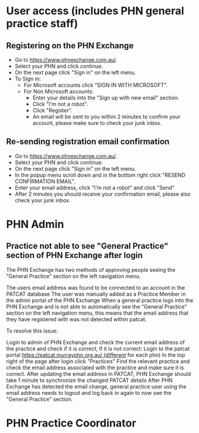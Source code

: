 # User access (includes PHN general practice staff)

## Registering on the PHN Exchange

- Go to https://www.phnexchange.com.au/.
- Select your PHN and click continue.
- On the next page click "Sign in" on the left menu.
- To Sign in:
  - For Microsoft accounts click "SIGN IN WITH MICROSOFT".
  - For Non Microsoft accounts:
    - Enter your details into the "Sign up with new email" section.
    - Click "I'm not a robot".
    - Click "Register".
    - An email will be sent to you within 2 minutes to confirm your account, please make sure to check your junk inbox.

## Re-sending registration email confirmation

- Go to https://www.phnexchange.com.au/.
- Select your PHN and click continue.
- On the next page click "Sign in" on the left menu.
- In the popup menu scroll down and in the bottom right click "RESEND CONFIRMATION EMAIL".
- Enter your email address, click "I'm not a robot" and click "Send"
- After 2 minutes you should receive your confirmation email, please also check your junk inbox. 

# PHN Admin

## Practice not able to see "General Practice" section of PHN Exchange after login

The PHN Exchange has two methods of approving people seeing the "General Practice" section on the left navigation menu.

The users email address was found to be connected to an account in the PATCAT database
The user was manually added as a Practice Member in the admin portal of the PHN Exchange
When a general practice logs into the PHN Exchange and is not able to automatically see the "General Practice" section on the left navigation menu, this means that the email address that they have registered with was not detected within patcat.

To resolve this issue:

Login to admin of PHN Exchange and check the current email address of the practice and check if it is correct, if it is not correct:
Login to the patcat portal https://patcat.murrayphn.org.au/ (different for each phn)
In the top right of the page after login click "Practices"
Find the relevant practice and check the email address associated with the practice and make sure it is correct.
After updating the email address in PATCAT, PHN Exchange should take 1 minute to synchronize the changed PATCAT details
After PHN Exchange has detected the email change, general practice user using the email address needs to logout and log back in again to now see the "General Practice" section.

# PHN Practice Coordinator


